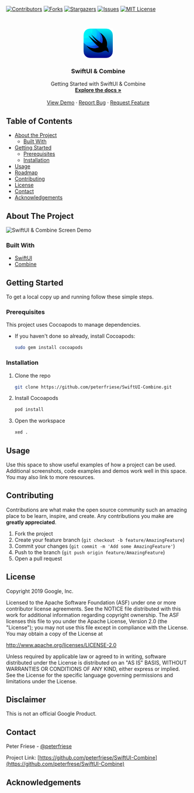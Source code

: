<!-- PROJECT SHIELDS -->
<!--
*** I'm using markdown "reference style" links for readability.
*** Reference links are enclosed in brackets [ ] instead of parentheses ( ).
*** See the bottom of this document for the declaration of the reference variables
*** for contributors-url, forks-url, etc. This is an optional, concise syntax you may use.
*** https://www.markdownguide.org/basic-syntax/#reference-style-links
-->
[![Contributors][contributors-shield]][contributors-url]
[![Forks][forks-shield]][forks-url]
[![Stargazers][stars-shield]][stars-url]
[![Issues][issues-shield]][issues-url]
[![MIT License][license-shield]][license-url]

<!-- PROJECT LOGO -->
<br />
<p align="center">
  <a href="https://github.com/peterfriese/SwiftUI-Combine">
    <img src="images/swiftui-128x128.png" alt="Logo" width="80" height="80">
  </a>

  <h3 align="center">SwiftUI & Combine</h3>

  <p align="center">
    Getting Started with SwiftUI & Combine
    <br />
    <a href="https://github.com/peterfriese/SwiftUI-Combine"><strong>Explore the docs »</strong></a>
    <br />
    <br />
    <a href="https://github.com/peterfriese/SwiftUI-Combine">View Demo</a>
    ·
    <a href="https://github.com/peterfriese/SwiftUI-Combine/issues">Report Bug</a>
    ·
    <a href="https://github.com/peterfriese/SwiftUI-Combine/issues">Request Feature</a>
  </p>
</p>



<!-- TABLE OF CONTENTS -->
## Table of Contents

* [About the Project](#about-the-project)
  * [Built With](#built-with)
* [Getting Started](#getting-started)
  * [Prerequisites](#prerequisites)
  * [Installation](#installation)
* [Usage](#usage)
* [Roadmap](#roadmap)
* [Contributing](#contributing)
* [License](#license)
* [Contact](#contact)
* [Acknowledgements](#acknowledgements)

<!-- ABOUT THE PROJECT -->
## About The Project

![SwiftUI & Combine Screen Demo][product-demo]

### Built With

* [SwiftUI](https://developer.apple.com/xcode/swiftui/)
* [Combine](https://developer.apple.com/documentation/combine)

<!-- GETTING STARTED -->
## Getting Started

To get a local copy up and running follow these simple steps.

### Prerequisites

This project uses Cocoapods to manage dependencies.

* If you haven't done so already, install Cocoapods:

  ```bash
  sudo gem install cocoapods
  ```

### Installation
 
1. Clone the repo
    ```bash
    git clone https://github.com/peterfriese/SwiftUI-Combine.git
    ```
2. Install Cocoapods
    ```bash
    pod install
    ```
3. Open the workspace
    ```bash
    xed .
    ```

<!-- USAGE EXAMPLES -->
## Usage

Use this space to show useful examples of how a project can be used. Additional screenshots, code examples and demos work well in this space. You may also link to more resources.

<!-- CONTRIBUTING -->
## Contributing

Contributions are what make the open source community such an amazing place to be learn, inspire, and create. Any contributions you make are **greatly appreciated**.

1. Fork the project
2. Create your feature branch (`git checkout -b feature/AmazingFeature`)
3. Commit your changes (`git commit -m 'Add some AmazingFeature'`)
4. Push to the branch (`git push origin feature/AmazingFeature`)
5. Open a pull request

<!-- LICENSE -->
## License

Copyright 2019 Google, Inc.

Licensed to the Apache Software Foundation (ASF) under one or more contributor
license agreements.  See the NOTICE file distributed with this work for
additional information regarding copyright ownership.  The ASF licenses this
file to you under the Apache License, Version 2.0 (the "License"); you may not
use this file except in compliance with the License.  You may obtain a copy of
the License at

  http://www.apache.org/licenses/LICENSE-2.0

Unless required by applicable law or agreed to in writing, software
distributed under the License is distributed on an "AS IS" BASIS, WITHOUT
WARRANTIES OR CONDITIONS OF ANY KIND, either express or implied.  See the
License for the specific language governing permissions and limitations under
the License.

<!-- Disclaimer -->
## Disclaimer

This is not an official Google Product.

<!-- CONTACT -->
## Contact

Peter Friese - [@peterfriese](https://twitter.com/peterfriese)

Project Link: [https://github.com/peterfriese/SwiftUI-Combine](https://github.com/peterfrese/SwiftUI-Combine)

<!-- ACKNOWLEDGEMENTS -->
## Acknowledgements
<!-- 
* []()
* []()
* []()
-->

<!-- MARKDOWN LINKS & IMAGES -->
<!-- https://www.markdownguide.org/basic-syntax/#reference-style-links -->
[contributors-shield]: https://img.shields.io/github/contributors/peterfriese/SwiftUI-Combine.svg?style=flat-square
[contributors-url]: https://github.com/peterfriese/SwiftUI-Combine/graphs/contributors

[forks-shield]: https://img.shields.io/github/forks/peterfriese/SwiftUI-Combine.svg?style=flat-square
[forks-url]: https://github.com/peterfriese/SwiftUI-Combine/network/members

[stars-shield]: https://img.shields.io/github/stars/peterfriese/SwiftUI-Combine.svg?style=flat-square
[stars-url]: https://github.com/peterfriese/SwiftUI-Combine/stargazers

[issues-shield]: https://img.shields.io/github/issues/peterfriese/SwiftUI-Combine.svg?style=flat-square
[issues-url]: https://github.com/peterfriese/SwiftUI-Combine/issues

[license-shield]: https://img.shields.io/github/license/peterfriese/SwiftUI-Combine.svg?style=flat-square
[license-url]: https://github.com/peterfriese/SwiftUI-Combine/blob/master/LICENSE

[linkedin-shield]: https://img.shields.io/badge/-LinkedIn-black.svg?style=flat-square&logo=linkedin&colorB=555
[linkedin-url]: https://linkedin.com/in/othneildrew
[product-screenshot]: images/screenshot.png
[product-demo]: images/demo.gif
